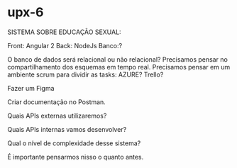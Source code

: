 # upx-6

SISTEMA SOBRE EDUCAÇÃO SEXUAL:

Front: Angular 2
Back: NodeJs
Banco:? 

O banco de dados será relacional ou não relacional?
Precisamos pensar no compartilhamento dos esquemas em tempo real.
Precisamos pensar em um ambiente scrum para dividir as tasks: AZURE? Trello?

Fazer um Figma

Criar documentação no Postman.

Quais APIs externas utilizaremos?

Quais APIs internas vamos desenvolver?


Qual o nível de complexidade desse sistema?


É importante pensarmos nisso o quanto antes.


